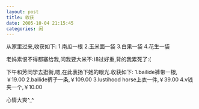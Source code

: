 ```yaml
---
layout: post
title: 收获
date: 2005-10-04 21:15:45
categories: 闲
---
```

从家里过来,收获如下:
1.南瓜一根
2.玉米面一袋
3.白果一袋
4.花生一袋

老妈素恨不得都塞给我,问我要大米不:)8过好重,背的我累死了:(

下午和芳同学去逛街,嗯,在此表扬下她的眼光.收获如下:
1.bailide裤带一根,￥19.00
2.bailide裤子一条,￥109.00
3.lustihood horse上衣一件,￥39.00
4.v钱夹一个,￥10.00

心情大爽^_^